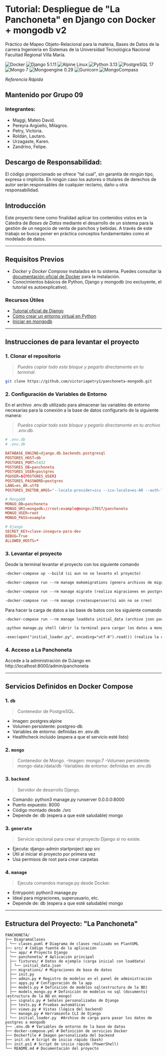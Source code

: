 # Tutorial: Despliegue de "La Panchoneta" en Django con Docker + mongodb v2
Práctico de Mapeo Objeto-Relacional para la materia, Bases de Datos de la carrera Ingeniería en Sistemas de la Universidad Tecnológica Nacional Facultad Regional Villa María.

![Docker](https://img.shields.io/badge/Docker-2496ED?style=for-the-badge&logo=docker&logoColor=white)
![Django 5.1.11](https://img.shields.io/badge/Django%205.1.11-092E20?style=for-the-badge&logo=django&logoColor=white)
![Alpine Linux](https://img.shields.io/badge/Alpine_Linux-0D597F?style=for-the-badge&logo=alpine-linux&logoColor=white)
![Python 3.13](https://img.shields.io/badge/Python%203.13-3776AB?style=for-the-badge&logo=python&logoColor=white)
![PostgreSQL 17](https://img.shields.io/badge/PostgreSQL%2017-336791?style=for-the-badge&logo=postgresql&logoColor=white)
![Mongo 7](https://img.shields.io/badge/MongoDB%207-47A248?style=for-the-badge&logo=mongodb&logoColor=white)
![Mongoengine 0.29](https://img.shields.io/badge/MongoEngine%200.29-4FAA41?style=for-the-badge&logo=python&logoColor=white)
![Gunicorn](https://img.shields.io/badge/Gunicorn-499848?style=for-the-badge&logo=gunicorn&logoColor=white)
![MongoCompass](https://img.shields.io/badge/MongoDB%20Compass-47A248?style=for-the-badge&logo=mongodb&logoColor=white)


*Referencia Rápida*

## **Mantenido por Grupo 09**
### **Integrantes:**
- Maggi, Mateo David.
- Pereyra Argüello, Milagros.
- Petry, Victoria.
- Roldán, Lautaro.
- Urzagaste, Karen.
- Zandrino, Felipe.

## **Descargo de Responsabilidad:**
El código proporcionado se ofrece "tal cual", sin garantía de ningún tipo, expresa o implícita. En ningún caso los autores o titulares de derechos de autor serán responsables de cualquier reclamo, daño u otra responsabilidad.

## Introducción
Este proyecto tiene como finalidad aplicar los contenidos vistos en la Cátedra de *Bases de Datos* mediante el desarrollo de un sistema para la gestión de un negocio de venta de panchos y bebidas. A través de este trabajo se busca poner en práctica conceptos fundamentales como el modelado de datos.

---

## Requisitos Previos
- *Docker* y *Docker Compose* instalados en tu sistema. Puedes consultar la [documentación oficial de Docker](https://docs.docker.com/get-docker/) para la instalación.
- Conocimientos básicos de Python, Django y mongodb (no excluyente, el tutorial es autoexplicativo).

### Recursos Útiles
- [Tutorial oficial de Django](https://docs.djangoproject.com/en/2.0/intro/tutorial01/)
- [Cómo crear un entorno virtual en Python](https://docs.djangoproject.com/en/2.0/intro/contributing/)
- [Iniciar en mongodb](https://www.mongodb.com/docs/manual/tutorial/getting-started/)

---
## **Instrucciones de para levantar el proyecto**

### 1. Clonar el repositorio
> *Puedes copiar todo este bloque y pegarlo directamente en tu terminal.*
```sh
git clone https://github.com/victoriapetry1/panchoneta-mongodb.git
```

### 2. Configuración de Variables de Entorno
En el archivo .env.db utilizado para almacenar las variables de entorno necesarias para la conexión a la base de datos configurarlo de la siguiente manera:

> *Puedes copiar todo este bloque y pegarlo directamente en tu archivo .env.db.*
```conf
# .env.db
# .env.db

DATABASE_ENGINE=django.db.backends.postgresql
POSTGRES_HOST=db
POSTGRES_PORT=5432
POSTGRES_DB=panchoneta
POSTGRES_USER=postgres
PGUSER=${POSTGRES_USER}
POSTGRES_PASSWORD=postgres
LANG=es_AR.utf8
POSTGRES_INITDB_ARGS="--locale-provider=icu --icu-locale=es-AR --auth-local=trust"

# MongoDB
MONGO_DB=panchoneta
MONGO_URI=mongodb://root:example@mongo:27017/panchoneta
MONGO_USER=root
MONGO_PASS=example

# Django
SECRET_KEY=clave-insegura-para-dev
DEBUG=True
ALLOWED_HOSTS=*
```

### 3. Levantar el proyecto
Desde la terminal levantar el proyecto con los siguiente comando
```txt
-docker-compose up --build (si aun no se levanto el proyecto)

-docker-compose run --rm manage makemigrations (genera archivos de migraciones a partir de los modelos)

-docker-compose run --rm manage migrate (realiza migraciones en postgres)

-docker-compose run --rm manage createsuperuser(si aún no se creo)
```
Para hacer la carga de datos a las base de batos con los siguiente comando
```txt
-docker-compose run --rm manage loaddata initial_data (archivo json para inicializar los datos con djjango en postgres)

-python manage.py shell (abrir la terminal para cargar los datos a mongodb)

-exec(open("initial_loader.py", encoding="utf-8").read()) (realiza la carga de los datos a mongodb con el archivo initial_loader)
```

### 4. Acceso a La Panchoneta
Accede a la administración de DJango en http://localhost:8000/admin/panchoneta

---

## **Servicios Definidos en Docker Compose**
### 1. `db`
> Contenedor de PostgreSQL.
- Imagen: postgres:alpine
- Volumen persistente: postgres-db
- Variables de entorno: definidas en .env.db
- Healthcheck incluido (espera a que el servicio esté listo)

### 2. `mongo`
> Contenedor de Mongo.
-Imagen: mongo:7
-Volumen persistente: mongo-data:/data/db
-Variables de entorno: definidas en .env.db

  
### 3. `backend`
> Servidor de desarrollo Django.
- Comando: python3 manage.py runserver 0.0.0.0:8000
- Puerto expuesto: 8000
- Código montado desde ./src
- Depende de: db (espera a que esté saludable)
              mongo


### 3. `generate`
> Servicio opcional para crear el proyecto Django si no existe.
- Ejecuta: django-admin startproject app src
- Útil al iniciar el proyecto por primera vez
- Usa permisos de root para crear carpetas

### 4. `manage`
> Ejecuta comandos manage.py desde Docker.
- Entrypoint: python3 manage.py
- Ideal para migraciones, superusuario, etc.
- Depende de: db (espera a que esté saludable)
              mongo



---
## **Estructura del Proyecto: "La Panchoneta"**
```
PANCHONETA/
├── DiagramaClases
│ └── clases.puml # Diagrama de clases realizado en PlantUML
├── src/ # Código fuente de la aplicación
│ └── app/ # Proyecto Django
│ └── panchoneta/ # Aplicación principal
│ ├── fixtures/ # Datos de ejemplo (carga inicial con loaddata)
│ │ └── initial_data.json
│ ├── migrations/ # Migraciones de base de datos
│ ├── init.py
│ ├── admin.py # Registro de modelos en el panel de administración
│ ├── apps.py # Configuración de la app
│ ├── models.py # Definición de modelos sql(estructura de la BD)
│ ├── models_mongo.py # Definición de modelos no sql (documents) (estructura de la BD en mongo)
│ ├── signals.py # Señales personalizadas de Django
│ ├── tests.py # Pruebas automáticas
│ ├── views.py # Vistas (lógica del backend)
│ └── manage.py # Herramienta CLI de Django
│ └── initial_loader.py  #Archivo de carga para pasar los datos de postgres a mongodb
├── .env.db # Variables de entorno de la base de datos
├── docker-compose.yml # Definición de servicios Docker
├── Dockerfile # Imagen personalizada del backend
├── init.sh # Script de inicio rápido (bash)
├── init.ps1 # Script de inicio rápido (PowerShell)
└── README.md # Documentación del proyecto
```
